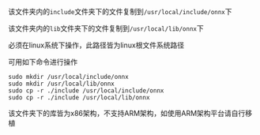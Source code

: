 该文件夹内的`include`文件夹下的文件复制到`/usr/local/include/onnx`下

该文件夹内的`lib`文件夹下的文件复制到`/usr/local/lib/onnx`下

必须在linux系统下操作，此路径皆为linux根文件系统路径

可用如下命令进行操作
```
sudo mkdir /usr/local/include/onnx
sudo mkdir /usr/local/lib/onnx
sudo cp -r ./include /usr/local/include/onnx
sudo cp -r ./include /usr/local/lib/onnx

```

该文件夹下的库皆为x86架构，不支持ARM架构，如使用ARM架构平台请自行移植

